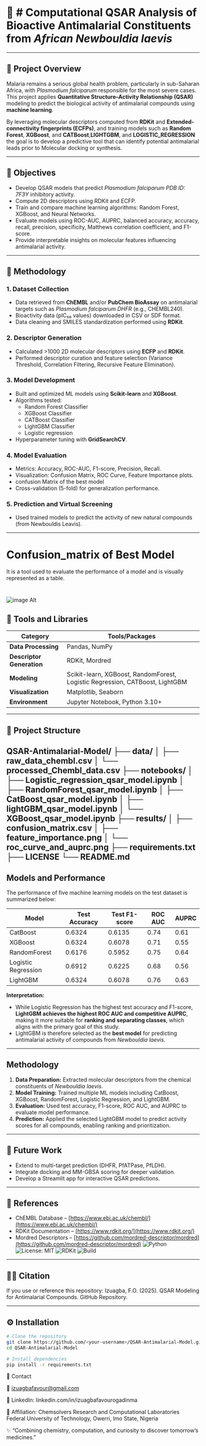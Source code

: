 # 🧪 # Computational QSAR Analysis of Bioactive Antimalarial Constituents from *African Newbouldia laevis*
---
## 🎯 Project Overview
Malaria remains a serious global health problem, particularly in sub-Saharan Africa, with *Plasmodium falciparum* responsible for the most severe cases.  
This project applies **Quantitative Structure–Activity Relationship (QSAR)** modeling to predict the biological activity of antimalarial compounds using **machine learning**.  

By leveraging molecular descriptors computed from **RDKit** and **Extended-connectivity fingerprints (ECFPs)**, and training models such as **Random Forest**, **XGBoost**, and **CATBoost**,**LIGHTGBM**, and **LOGISTIC_REGRESSION** the goal is to develop a predictive tool that can identify potential antimalarial leads prior to Molecular docking or synthesis.

---

## 🧩 Objectives
- Develop QSAR models that predict *Plasmodium falciparum PDB ID: 7F3Y* inhibitory activity.  
- Compute 2D descriptors using RDKit and ECFP.  
- Train and compare machine learning algorithms: Random Forest, XGBoost, and Neural Networks.  
- Evaluate models using ROC-AUC, AUPRC, balanced accuracy, accuracy, recall,  precision, specificity, Matthews correlation coefficient, and F1-score.  
- Provide interpretable insights on molecular features influencing antimalarial activity.  

---

## 🧠 Methodology

### 1. Dataset Collection
- Data retrieved from **ChEMBL** and/or **PubChem BioAssay** on antimalarial targets such as *Plasmodium falciparum DHFR* (e.g., CHEMBL240).  
- Bioactivity data (pIC₅₀ values) downloaded in CSV or SDF format.  
- Data cleaning and SMILES standardization performed using **RDKit**.

### 2. Descriptor Generation
- Calculated >1000 2D molecular descriptors using **ECFP** and **RDKit**.  
- Performed descriptor curation and feature selection (Variance Threshold, Correlation Filtering, Recursive Feature Elimination).  

### 3. Model Development
- Built and optimized ML models using **Scikit-learn** and **XGBoost**.  
- Algorithms tested:  
  - Random Forest Classifier  
  - XGBoost Classifier
  - CATBoost Classifier
  - LightGBM Classifier
  - Logistic regression
- Hyperparameter tuning with  **GridSearchCV**.

### 4. Model Evaluation
- Metrics: Accuracy, ROC-AUC, F1-score, Precision, Recall.  
- Visualization: Confusion Matrix, ROC Curve, Feature Importance plots.
- confusion Matrix of the best model
- Cross-validation (5-fold) for generalization performance.  

### 5. Prediction and Virtual Screening
- Used trained models to predict the activity of new natural compounds (from Newbouldis Leavis).  
---
# Confusion_matrix of Best Model
It is a tool used to evaluate the performance of a model and is visually represented as a table. 
#
##
###
![image Alt](![Image](https://github.com/Izuagba/QSAR-Antimalarial-Model/blob/main/results/LightGBM_Results/train_test_confusion_matrix_LightGBM.png))
## 🧰 Tools and Libraries

| Category | Tools/Packages |
|-----------|----------------|
| **Data Processing** | Pandas, NumPy |
| **Descriptor Generation** | RDKit, Mordred |
| **Modeling** | Scikit-learn, XGBoost, RandomForest, Logistic Regression, CATBoost, LightGBM |
| **Visualization** | Matplotlib, Seaborn |
| **Environment** | Jupyter Notebook, Python 3.10+ |

---

## 📂 Project Structure
QSAR-Antimalarial-Model/
├── data/
│   ├── raw_data_chembl.csv
│   └── processed_Chembl_data.csv
├── notebooks/
│   ├── Logistic_regression_qsar_model.ipynb
│   ├── RandomForest_qsar_model.ipynb
│   ├── CatBoost_qsar_model.ipynb
│   ├── lightGBM_qsar_model.ipynb
│   └── XGBoost_qsar_model.ipynb
├── results/
│   ├── confusion_matrix.csv
│   ├── feature_importance.png
│   └── roc_curve_and_auprc.png
├── requirements.txt
├── LICENSE
└── README.md
---

## Models and Performance

The performance of five machine learning models on the test dataset is summarized below:

| Model               | Test Accuracy | Test F1-score | ROC AUC | AUPRC |
| ------------------- | ------------- | ------------- | ------- | ----- |
| CatBoost            | 0.6324        | 0.6135        | 0.74    | 0.61  |
| XGBoost             | 0.6324        | 0.6078        | 0.71    | 0.55  |
| RandomForest        | 0.6176        | 0.5952        | 0.75    | 0.64  |
| Logistic Regression | 0.6912        | 0.6225        | 0.68    | 0.56  |
| LightGBM            | 0.6324        | 0.6078        | 0.76    | 0.63  |

**Interpretation:**  
- While Logistic Regression has the highest test accuracy and F1-score, **LightGBM achieves the highest ROC AUC and competitive AUPRC**, making it more suitable for **ranking and separating classes**, which aligns with the primary goal of this study.  
- LightGBM is therefore selected as the **best model** for predicting antimalarial activity of compounds from *Newbouldia laevis*.

---

## Methodology

1. **Data Preparation:** Extracted molecular descriptors from the chemical constituents of *Newbouldia laevis*.  
2. **Model Training:** Trained multiple ML models including CatBoost, XGBoost, RandomForest, Logistic Regression, and LightGBM.  
3. **Evaluation:** Used test accuracy, F1-score, ROC AUC, and AUPRC to evaluate model performance.  
4. **Prediction:** Applied the selected LightGBM model to predict activity scores for all compounds, enabling ranking and prioritization.

---

## 🔬 Future Work
- Extend to multi-target prediction (DHFR, PfATPase, PfLDH).  
- Integrate docking and MM-GBSA scoring for deeper validation.  
- Develop a Streamlit app for interactive QSAR predictions.  

---

## 📘 References
- ChEMBL Database – [https://www.ebi.ac.uk/chembl/](https://www.ebi.ac.uk/chembl/)  
- RDKit Documentation – [https://www.rdkit.org/](https://www.rdkit.org/)  
- Mordred Descriptors – [https://github.com/mordred-descriptor/mordred](https://github.com/mordred-descriptor/mordred)
  ![Python](https://img.shields.io/badge/Python-3.10-blue.svg)
  ![License: MIT](https://img.shields.io/badge/License-MIT-green.svg)
  ![RDKit](https://img.shields.io/badge/RDKit-Enabled-lightgrey.svg)
  ![Build](https://img.shields.io/badge/Status-Active-brightgreen.svg)

---

## 🧑‍🔬 Citation
If you use or reference this repository:
Izuagba, F.O. (2025). QSAR Modeling for Antimalarial Compounds. GitHub Repository.


---

## ⚙️ Installation

```bash
# Clone the repository
git clone https://github.com/<your-username>/QSAR-Antimalarial-Model.git
cd QSAR-Antimalarial-Model

# Install dependencies
pip install -r requirements.txt
```

🧭 Contact

📧 izuagbafavour@gmail.com

🔗 LinkedIn: linkedin.com/in/izuagbafavourogadinma

🏢 Affiliation: Chemsolvers Research and Computational Laboratories
    Federal University of Technology, Owerri, Imo State, Nigeria

✨ “Combining chemistry, computation, and curiosity to discover tomorrow’s medicines.”



